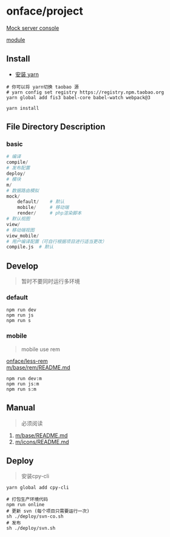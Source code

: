 # onface/project

[Mock server console](/fms/)

[module](./m/README.md)

## Install

- [安装 yarn](https://yarnpkg.com/zh-Hans/docs/install)

```shell
# 你可以将 yarn切换 taobao 源
# yarn config set registry https://registry.npm.taobao.org
yarn global add fis3 babel-core babel-watch webpack@3
```

```shell
yarn install
```

## File Directory Description

### basic

```s
# 编译
compile/
# 发布配置
deploy/
# 模块
m/
# 数据路由模拟
mock/
	default/	# 默认
	mobile/		# 移动端
	render/		# php渲染脚本
# 默认视图
view/
# 移动端视图
view_mobile/
# 用户编译配置（可自行根据项目进行适当更改）
compile.js 	# 默认
```


## Develop
> 暂时不要同时运行多环境

### default

```shell
npm run dev
npm run js
npm run s
```

### mobile

> mobile use rem

[onface/less-rem](https://github.com/onface/less-rem)  
[m/base/rem/README.md](./m/base/rem/README.md)

```shell
npm run dev:m
npm run js:m
npm run s:m
```

## Manual

> 必须阅读

1. [m/base/README.md](./m/base/README.md)
2. [m/icons/README.md](./m/icons/README.md)

## Deploy

> 安装cpy-cli

```shell
yarn global add cpy-cli
```

```shell
# 打包生产环境代码
npm run online
# 更新 svn (每个项目只需要运行一次)
sh ./deploy/svn-co.sh
# 发布
sh ./deploy/svn.sh
```
